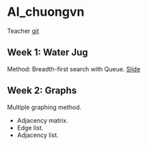 # AI_chuongvn

Teacher [git](https://github.com/Pxtri2156/AI_Lectures)

## Week 1: Water Jug

Method: Breadth-first search with Queue. [Slide](https://docs.google.com/presentation/d/1OqDSN-AZ4_gWvJWqZekf7YdNXjg-9UGUbT9fNqwb360/edit#slide=id.p)

## Week 2: Graphs

Multiple graphing method.

- Adjacency matrix.
- Edge list.
- Adjacency list.
